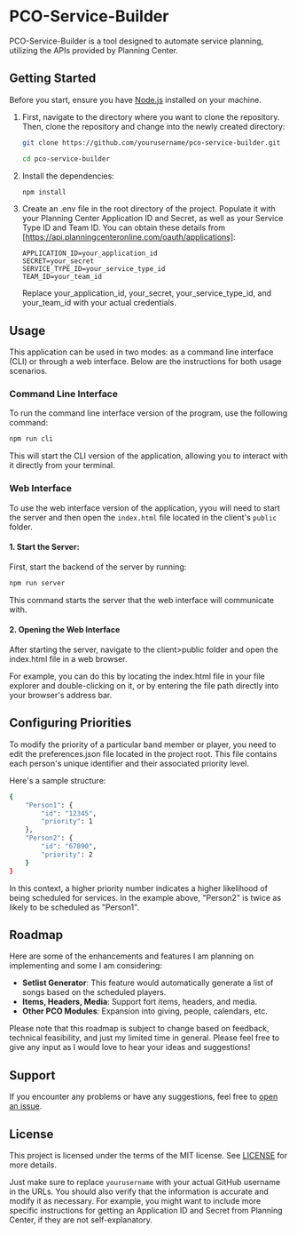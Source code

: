 # PCO-Service-Builder

PCO-Service-Builder is a tool designed to automate service planning, utilizing the APIs provided by Planning Center.

## Getting Started

Before you start, ensure you have [Node.js](https://nodejs.org/) installed on your machine.

1. First, navigate to the directory where you want to clone the repository. Then, clone the repository and change into the newly created directory:

   ```bash
   git clone https://github.com/yourusername/pco-service-builder.git
   ```

   ```bash
   cd pco-service-builder
   ```

2. Install the dependencies:

   ```bash
   npm install
   ```

3. Create an .env file in the root directory of the project. Populate it with your Planning Center Application ID and Secret, as well as your Service Type ID and Team ID. You can obtain these details from [https://api.planningcenteronline.com/oauth/applications]:

   ```env
   APPLICATION_ID=your_application_id
   SECRET=your_secret
   SERVICE_TYPE_ID=your_service_type_id
   TEAM_ID=your_team_id
   ```

   Replace your_application_id, your_secret, your_service_type_id, and your_team_id with your actual credentials.

## Usage

This application can be used in two modes: as a command line interface (CLI) or through a web interface. Below are the instructions for both usage scenarios.

### Command Line Interface

To run the command line interface version of the program, use the following command:

```bash
npm run cli
```

This will start the CLI version of the application, allowing you to interact with it directly from your terminal.

### Web Interface

To use the web interface version of the application, yyou will need to start the server and then open the `index.html` file located in the client's `public` folder.

#### 1. Start the Server:

First, start the backend of the server by running:

```bash
npm run server
```

This command starts the server that the web interface will communicate with.

#### 2. Opening the Web Interface

After starting the server, navigate to the client>public folder and open the index.html file in a web browser.

For example, you can do this by locating the index.html file in your file explorer and double-clicking on it, or by entering the file path directly into your browser's address bar.

## Configuring Priorities

To modify the priority of a particular band member or player, you need to edit the preferences.json file located in the project root. This file contains each person's unique identifier and their associated priority level.

Here's a sample structure:

```bash
{
    "Person1": {
        "id": "12345",
        "priority": 1
    },
    "Person2": {
        "id": "67890",
        "priority": 2
    }
}
```

In this context, a higher priority number indicates a higher likelihood of being scheduled for services. In the example above, "Person2" is twice as likely to be scheduled as "Person1".

## Roadmap

Here are some of the enhancements and features I am planning on implementing and some I am considering:

- **Setlist Generator**: This feature would automatically generate a list of songs based on the scheduled players.
- **Items, Headers, Media**: Support fort items, headers, and media.
- **Other PCO Modules**: Expansion into giving, people, calendars, etc.

Please note that this roadmap is subject to change based on feedback, technical feasibility, and just my limited time in general. Please feel free to give any input as I would love to hear your ideas and suggestions!

## Support

If you encounter any problems or have any suggestions, feel free to [open an issue](https://github.com/joseph-hunter/PCO-Service-Builder/issues/new).

## License

This project is licensed under the terms of the MIT license. See [LICENSE](https://github.com/jahunter33/PCO-Service-Builder/blob/main/LICENSE) for more details.

Just make sure to replace `yourusername` with your actual GitHub username in the URLs. You should also verify that the information is accurate and modify it as necessary. For example, you might want to include more specific instructions for getting an Application ID and Secret from Planning Center, if they are not self-explanatory.
